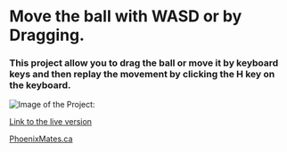 # Move the ball with WASD or by Dragging.
### This project allow you to drag the ball or move it by keyboard keys and then replay the movement by clicking the **H** key on the keyboard.

![Image of the Project:](https://i.imgur.com/oooA9nu.png)

[Link to the live version](https://ball-drag-move-with-wasd-and-play-history.surge.sh)

[PhoenixMates.ca](https://PhoenixMates.ca)
